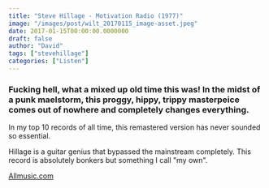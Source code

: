 ```yaml
---
title: "Steve Hillage - Motivation Radio (1977)"
image: "/images/post/wilt_20170115_image-asset.jpeg"
date: 2017-01-15T00:00:00.0000000
draft: false
author: "David"
tags: ["stevehillage"]
categories: ["Listen"]
---
```

### Fucking hell, what a mixed up old time this was! In the midst of a punk maelstorm, this proggy, hippy, trippy masterpeice comes out of nowhere and completely changes everything.

 In my top 10 records of all time, this remastered version has never sounded so essential.

 Hillage is a guitar genius that bypassed the mainstream completely. This record is absolutely bonkers but something I call "my own".

 [Allmusic.com](http://www.allmusic.com/album/motivation-radio-mw0000198967)